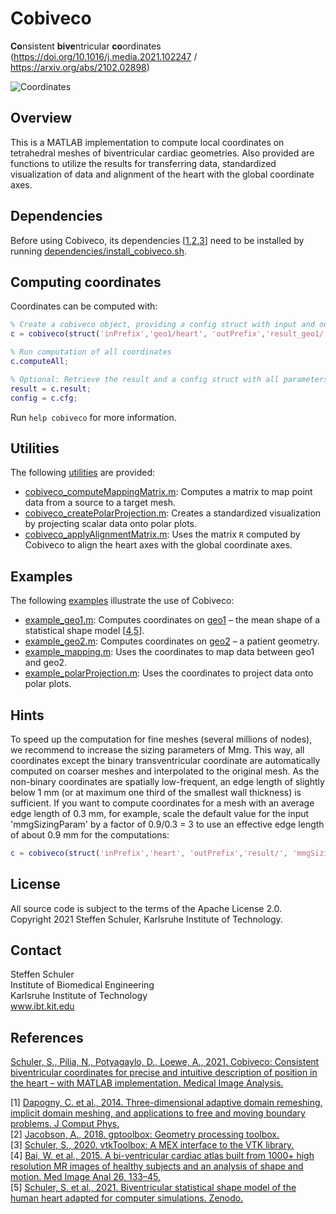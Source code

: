 # Cobiveco
**Co**nsistent **bive**ntricular **co**ordinates (https://doi.org/10.1016/j.media.2021.102247 / https://arxiv.org/abs/2102.02898)

![Coordinates](https://user-images.githubusercontent.com/31965820/103575830-8bc56400-4ed2-11eb-913d-1bc1c338622d.png)

## Overview

This is a MATLAB implementation to compute local coordinates on tetrahedral meshes of biventricular cardiac geometries. Also provided are functions to utilize the results for transferring data, standardized visualization of data and alignment of the heart with the global coordinate axes.

## Dependencies

Before using Cobiveco, its dependencies [[1](#1),[2](#2),[3](#3)] need to be installed by running [dependencies/install_cobiveco.sh](dependencies/install_cobiveco.sh).

## Computing coordinates

Coordinates can be computed with:

```matlab
% Create a cobiveco object, providing a config struct with input and output path prefixes
c = cobiveco(struct('inPrefix','geo1/heart', 'outPrefix','result_geo1/'));

% Run computation of all coordinates
c.computeAll;

% Optional: Retrieve the result and a config struct with all parameters
result = c.result;
config = c.cfg;
```

Run ``help cobiveco`` for more information.

## Utilities

The following [utilities](utilities) are provided:
* [cobiveco_computeMappingMatrix.m](utilities/cobiveco_computeMappingMatrix.m): Computes a matrix to map point data from a source to a target mesh.
* [cobiveco_createPolarProjection.m](utilities/cobiveco_createPolarProjection.m): Creates a standardized visualization by projecting scalar data onto polar plots.
* [cobiveco_applyAlignmentMatrix.m](utilities/cobiveco_applyAlignmentMatrix.m): Uses the matrix ``R`` computed by Cobiveco to align the heart axes with the global coordinate axes.

## Examples

The following [examples](examples) illustrate the use of Cobiveco:
* [example_geo1.m](examples/example_geo1.m): Computes coordinates on [geo1](examples/geo1) &ndash; the mean shape of a statistical shape model [[4](#4),[5](#5)].
* [example_geo2.m](examples/example_geo2.m): Computes coordinates on [geo2](examples/geo2) &ndash; a patient geometry.
* [example_mapping.m](examples/example_mapping.m): Uses the coordinates to map data between geo1 and geo2.
* [example_polarProjection.m](examples/example_polarProjection.m): Uses the coordinates to project data onto polar plots.

## Hints

To speed up the computation for fine meshes (several millions of nodes), we recommend to increase the sizing parameters of Mmg. This way, all coordinates except the binary transventricular coordinate are automatically computed on coarser meshes and interpolated to the original mesh. As the non-binary coordinates are spatially low-frequent, an edge length of slightly below 1 mm (or at maximum one third of the smallest wall thickness) is sufficient.
If you want to compute coordinates for a mesh with an average edge length of 0.3 mm, for example, scale the default value for the input 'mmgSizingParam' by a factor of 0.9/0.3 = 3 to use an effective edge length of about 0.9 mm for the computations:

```matlab
c = cobiveco(struct('inPrefix','heart', 'outPrefix','result/', 'mmgSizingParam',3*[0.1 0.9 1.1]));
```

## License

All source code is subject to the terms of the Apache License 2.0.  
Copyright 2021 Steffen Schuler, Karlsruhe Institute of Technology.

## Contact

Steffen Schuler  
Institute of Biomedical Engineering  
Karlsruhe Institute of Technology  
www.ibt.kit.edu

## References
[Schuler, S., Pilia, N., Potyagaylo, D., Loewe, A., 2021. Cobiveco: Consistent biventricular coordinates for precise and intuitive description of position in the heart – with MATLAB implementation. Medical Image Analysis.](https://doi.org/10.1016/j.media.2021.102247)

<a id="1">[1]</a> [Dapogny, C. et al., 2014. Three-dimensional adaptive domain remeshing, implicit domain meshing, and applications to free and moving boundary problems. J Comput Phys.](https://github.com/MmgTools/mmg)  
<a id="2">[2]</a> [Jacobson, A., 2018. gptoolbox: Geometry processing toolbox.](https://github.com/alecjacobson/gptoolbox)  
<a id="3">[3]</a> [Schuler, S., 2020. vtkToolbox: A MEX interface to the VTK library.](https://github.com/KIT-IBT/vtkToolbox)  
<a id="4">[4]</a> [Bai, W. et al., 2015. A bi-ventricular cardiac atlas built from 1000+ high resolution MR images of healthy subjects and an analysis of shape and motion. Med Image Anal 26, 133–45.](https://github.com/UK-Digital-Heart-Project/Statistical-Shape-Model)  
<a id="5">[5]</a> [Schuler, S. et al., 2021. Biventricular statistical shape model of the human heart adapted for computer simulations. Zenodo.](https://doi.org/10.5281/zenodo.4419783)
